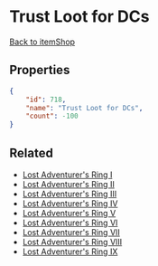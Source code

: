 # Trust Loot for DCs

<no description available>

[Back to itemShop](../item-shops.md)

## Properties

```json
{
    "id": 718,
    "name": "Trust Loot for DCs",
    "count": -100
}
```

## Related

- [Lost Adventurer's Ring I](../items/20558-lost-adventurer-s-ring-i.md)
- [Lost Adventurer's Ring II](../items/20559-lost-adventurer-s-ring-ii.md)
- [Lost Adventurer's Ring III](../items/20560-lost-adventurer-s-ring-iii.md)
- [Lost Adventurer's Ring IV](../items/20561-lost-adventurer-s-ring-iv.md)
- [Lost Adventurer's Ring V](../items/20562-lost-adventurer-s-ring-v.md)
- [Lost Adventurer's Ring VI](../items/20563-lost-adventurer-s-ring-vi.md)
- [Lost Adventurer's Ring VII](../items/20564-lost-adventurer-s-ring-vii.md)
- [Lost Adventurer's Ring VIII](../items/20565-lost-adventurer-s-ring-viii.md)
- [Lost Adventurer's Ring IX](../items/20566-lost-adventurer-s-ring-ix.md)

